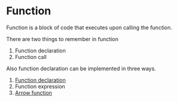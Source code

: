 # Function

Function is a block of code that executes upon calling the function.

There are two things to remember in function
1. Function declaration
2. Function call

Also function declaration can be implemented in three ways.
1. [Function declaration](https://github.com/ivenkatraj/javascript-foundation/tree/main/10-function/practice/js/script.js)
2. Function expression
3. [Arrow function](https://github.com/ivenkatraj/javascript-foundation/tree/main/10-function/practice/js/script.js)